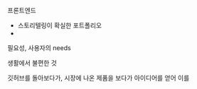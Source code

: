프론트엔드



- 스토리텔링이 확실한 포트폴리오
- 



필요성, 사용자의 needs

생활에서 불편한 것

깃허브를 돌아보다가, 시장에 나온 제품을 보다가 아이디어를 얻어 이를 

